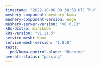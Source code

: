 ```yaml
---
timestamp: "2022-10-06 08:38:59 UTC Thu"
meshery-component: meshery-kuma
meshery-component-version: edge
meshery-server-version: "v0.6.13"
k8s-distro: minikube
k8s-version: "v1.21.5"
service-mesh: Kuma
service-mesh-version: "1.8.0"
tests:
  pod/kuma-control-plane: "Running"
overall-status: "passing"
---
```

